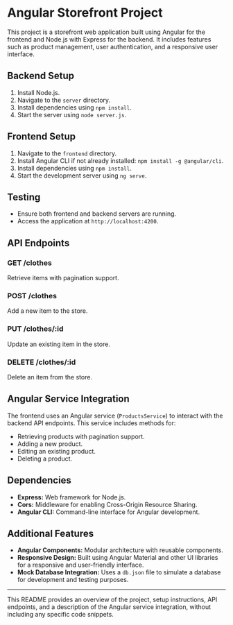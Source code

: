 

# Angular Storefront Project

This project is a storefront web application built using Angular for the frontend and Node.js with Express for the backend. It includes features such as product management, user authentication, and a responsive user interface.

## Backend Setup

1. Install Node.js.
2. Navigate to the `server` directory.
3. Install dependencies using `npm install`.
4. Start the server using `node server.js`.

## Frontend Setup

1. Navigate to the `frontend` directory.
2. Install Angular CLI if not already installed: `npm install -g @angular/cli`.
3. Install dependencies using `npm install`.
4. Start the development server using `ng serve`.

## Testing

- Ensure both frontend and backend servers are running.
- Access the application at `http://localhost:4200`.

## API Endpoints

### GET /clothes
Retrieve items with pagination support.

### POST /clothes
Add a new item to the store.

### PUT /clothes/:id
Update an existing item in the store.

### DELETE /clothes/:id
Delete an item from the store.

## Angular Service Integration

The frontend uses an Angular service (`ProductsService`) to interact with the backend API endpoints. This service includes methods for:

- Retrieving products with pagination support.
- Adding a new product.
- Editing an existing product.
- Deleting a product.

## Dependencies

- **Express:** Web framework for Node.js.
- **Cors:** Middleware for enabling Cross-Origin Resource Sharing.
- **Angular CLI:** Command-line interface for Angular development.

## Additional Features

- **Angular Components:** Modular architecture with reusable components.
- **Responsive Design:** Built using Angular Material and other UI libraries for a responsive and user-friendly interface.
- **Mock Database Integration:** Uses a `db.json` file to simulate a database for development and testing purposes.

---

This README provides an overview of the project, setup instructions, API endpoints, and a description of the Angular service integration, without including any specific code snippets.
